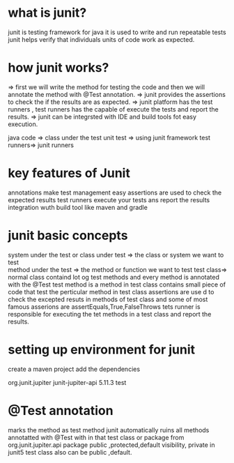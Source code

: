 what is junit?
=====================================
junit is testing framework for java
it is used to write and run repeatable tests
junit helps verify that individuals units of code work as expected.


how junit works?
=====================================
=> first we will write the method for testing the code and then we will annotate the method with @Test annotation.
=> junit provides the assertions to check the if the results are as expected.
=> junit platform has the test runners , test runners has the capable of execute the tests and report the results.
=> junit can be integrsted with IDE and build tools fot easy execution.

java code => class under the test
unit test => using junit framework
test runners=> junit runners

key features of Junit
============================
annotations make test management easy
assertions are used to check the expected results
test runners execute your tests ans report the results
integration wuth build tool like maven and gradle

junit basic concepts
=================================
system under the test or class under test => the class or system we want to test  
method under the test => the method or function we want to test
test class=> normal class containd lot og test methods and every method is  annotated with the @Test
test method is a method in test class contains small piece of code that test the perticular method in test class
assertions are use d to check the excepted resuts in methods of test class  and some of most famous asserions are assertEquals,True,FalseThrows
tets runner is responsible for executing the tet methods in a test class and report the results.


setting up environment for junit
===================================
create a maven project
add the dependencies


<!-- https://mvnrepository.com/artifact/org.junit.jupiter/junit-jupiter-api -->
<dependency>
    <groupId>org.junit.jupiter</groupId>
    <artifactId>junit-jupiter-api</artifactId>
    <version>5.11.3</version>
    <scope>test</scope>
</dependency>


@Test annotation
============================
marks the method as test method
junit automatically ruins all methods annotatted with @Test with in that test class or package
from org.junit.jupiter.api package
public ,protected,default visibility, private in junit5
test class also can be public ,default.


